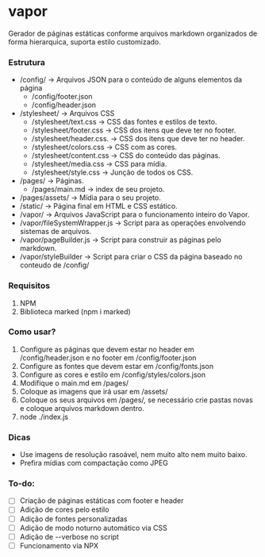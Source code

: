 # vapor

Gerador de páginas estáticas conforme arquivos markdown organizados de forma hierarquica, suporta estilo customizado.

### Estrutura

- /config/ -> Arquivos JSON para o conteúdo de alguns elementos da página
  - /config/footer.json
  - /config/header.json
- /stylesheet/ -> Arquivos CSS
  - /stylesheet/text.css -> CSS das fontes e estilos de texto.
  - /stylesheet/footer.css -> CSS dos itens que deve ter no footer.
  - /stylesheet/header.css. -> CSS dos itens que deve ter no header.
  - /stylesheet/colors.css -> CSS com as cores.
  - /stylesheet/content.css -> CSS do conteúdo das páginas.
  - /stylesheet/media.css -> CSS para mídia.
  - /stylesheet/style.css -> Junção de todos os CSS.
- /pages/ -> Páginas.
  - /pages/main.md -> index de seu projeto.
- /pages/assets/ -> Mídia para o seu projeto.
- /static/ -> Página final em HTML e CSS estático.
- /vapor/ -> Arquivos JavaScript para o funcionamento inteiro do Vapor.
- /vapor/fileSystemWrapper.js -> Script para as operações envolvendo sistemas de arquivos.
- /vapor/pageBuilder.js -> Script para construir as páginas pelo markdown.
- /vapor/styleBuilder -> Script para criar o CSS da página baseado no conteudo de /config/

### Requisitos

1. NPM
2. Biblioteca marked (npm i marked)

### Como usar?

1. Configure as páginas que devem estar no header em /config/header.json e no footer em /config/footer.json
2. Configure as fontes que devem estar em /config/fonts.json
3. Configure as cores e estilo em /config/styles/colors.json
4. Modifique o main.md em /pages/
5. Coloque as imagens que irá usar em /assets/
6. Coloque os seus arquivos em /pages/, se necessário crie pastas novas e coloque arquivos markdown dentro.
7. node ./index.js

### Dicas

* Use imagens de resolução rasoável, nem muito alto nem muito baixo.
* Prefira mídias com compactação como JPEG

### To-do:

* [ ] Criação de páginas estáticas com footer e header
* [ ] Adição de cores pelo estilo
* [ ] Adição de fontes personalizadas
* [ ] Adição de modo noturno automático via CSS
* [ ] Adição de --verbose no script
* [ ] Funcionamento via NPX
